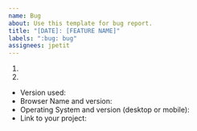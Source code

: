 ```yaml
--- 
name: Bug 
about: Use this template for bug report.
title: "[DATE]: [FEATURE NAME]"
labels: ":bug: bug"
assignees: jpetit
---
```


<!--- Provide a general summary of the issue in the Tittle above -->

<!--- Provide a more detailed introduction to the issu itself, and why you consider it to be a bug -->

<!--- Tell us what should happen -->

<!--- Tell us what happens instead -->

<!--- Not obligatory, but suggest a fix or reason for the bug -->

<!--- Provide a link to a live example, or an unambiguous set of steps to -->
<!--- reproduce this bug. Include code to reproduce, if relevant -->
1.
2.

<!--- Include as many relevant details about the environment you experienced the bug in -->

* Version used:
* Browser Name and version:
* Operating System and version (desktop or mobile):
* Link to your project: 
